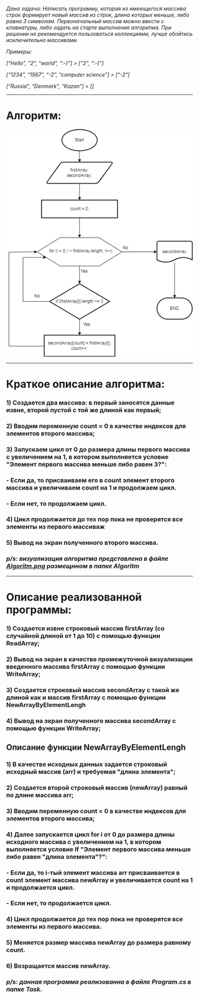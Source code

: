  *Дана задача: Написать программу, которая из имеющегося массива строк формирует новый массив из строк, длина которых меньше, либо равна 3 символам. Первоначальный массив можно ввести с клавиатуры, либо задать на старте выполнения алгоритма. При решении не рекомендуется пользоваться коллекциями, лучше обойтись исключительно массивами.*

*Примеры:*

*[“Hello”, “2”, “world”, “:-)”] > [“2”, “:-)”]*

*[“1234”, “1567”, “-2”, “computer science”] > [“-2”]*

*[“Russia”, “Denmark”, “Kazan”] > []*
___
# Алгоритм:
![Algoritm.png](Algoritm/Algoritm.png)

---
# Краткое описание алгоритма:

### 1) Создается два массива: в первый заносятся данные извне, второй пустой с той же длиной как первый;
### 2) Вводим переменную count = 0 в качестве индексов для элементов второго массива;
### 3) Запускаем цикл от 0 до размера длины первого массива с увеличением на 1, в котором выполняется условие "Элемент первого массива меньше либо равен 3?":
### - Если да, то присваиваем его в count элемент второго массива и увеличиваем count на 1 и продолжаем цикл.
### - Если нет, то продолжаем цикл.
### 4) Цикл продолжается до тех пор пока не проверятся все элементы из первого массиваж
### 5) Вывод на экран полученного второго массива.
### *p/s: визуализация алгоритма представлена в файле __[Algoritm.png](Algoritm/Algoritm.png)__ размещнном в папке __Algoritm__*

---
# Описание реализованной программы:

### 1) Создается извне строковый массив firstArray (со случайной длиной от 1 до 10) с помощью функции ReadArray;
### 2) Вывод на экран в качестве промежуточной визуализации введенного массива firstArray с помощью функции WriteArray;
### 3) Создается строковый массив secondArray с такой же длиной как и массив firstArray с помощью функции NewArrayByElementLengh
### 4) Вывод на экран полученного массива secondArray с помощью функции WriteArray;

## Описание функции NewArrayByElementLengh
### 1) В качестве исходных данных задается строковый исходный массив (arr) и требуемая "длина элемента";
### 2) Создается второй строковый массив (newArray) равный по длине массива arr;
### 3) Вводим переменную count = 0 в качестве индексов для элементов второго массива;
### 4) Далее запускается цикл for  i от 0 до размера длины исходного массива с увеличением на 1, в котором выполняется условие If "Элемент первого массива меньше либо равен "длина элемента"?":
 ### - Если да, то i-тый элемент массива arr присваивается в count элемент массива newArray и увеличивается count на 1 и продолжается цикл.
 ### - Если нет, то продолжается цикл.
### 4) Цикл продолжается до тех пор пока не проверятся все элементы из первого массива.
### 5) Меняется размер массива newArray до размера равному count.
### 6) Возращается массив newArray.

### *p/s: данная программа реализованна в файле __Program.cs__ в папке __Task__.*